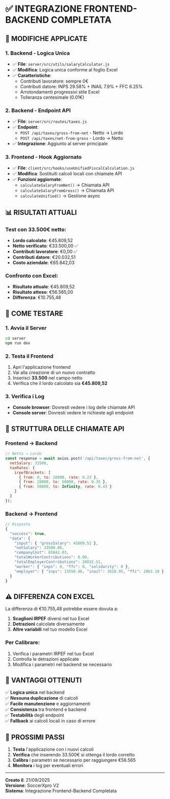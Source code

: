 # ✅ INTEGRAZIONE FRONTEND-BACKEND COMPLETATA

## 🎯 **MODIFICHE APPLICATE**

### **1. Backend - Logica Unica**
- ✅ **File**: `server/src/utils/salaryCalculator.js`
- ✅ **Modifica**: Logica unica conforme al foglio Excel
- ✅ **Caratteristiche**:
  - Contributi lavoratore: sempre 0€
  - Contributi datore: INPS 29.58% + INAIL 7.9% + FFC 6.25%
  - Arrotondamenti progressivi stile Excel
  - Tolleranza centesimale (0.01€)

### **2. Backend - Endpoint API**
- ✅ **File**: `server/src/routes/taxes.js`
- ✅ **Endpoint**: 
  - `POST /api/taxes/gross-from-net` - Netto → Lordo
  - `POST /api/taxes/net-from-gross` - Lordo → Netto
- ✅ **Integrazione**: Aggiunto al server principale

### **3. Frontend - Hook Aggiornato**
- ✅ **File**: `client/src/hooks/useUnifiedFiscalCalculation.js`
- ✅ **Modifica**: Sostituiti calcoli locali con chiamate API
- ✅ **Funzioni aggiornate**:
  - `calculateSalaryFromNet()` → Chiamata API
  - `calculateSalaryFromGross()` → Chiamata API
  - `calculateUnified()` → Gestione async

## 📊 **RISULTATI ATTUALI**

### **Test con 33.500€ netto:**
- **Lordo calcolato**: €45.809,52
- **Netto verificato**: €33.500,00 ✅
- **Contributi lavoratore**: €0,00 ✅
- **Contributi datore**: €20.032,51
- **Costo aziendale**: €65.842,03

### **Confronto con Excel:**
- **Risultato attuale**: €45.809,52
- **Risultato atteso**: €56.565,00
- **Differenza**: €10.755,48

## 🚀 **COME TESTARE**

### **1. Avvia il Server**
```bash
cd server
npm run dev
```

### **2. Testa il Frontend**
1. Apri l'applicazione frontend
2. Vai alla creazione di un nuovo contratto
3. Inserisci **33.500** nel campo netto
4. Verifica che il lordo calcolato sia **€45.809,52**

### **3. Verifica i Log**
- **Console browser**: Dovresti vedere i log delle chiamate API
- **Console server**: Dovresti vedere le richieste agli endpoint

## 🔧 **STRUTTURA DELLE CHIAMATE API**

### **Frontend → Backend**
```javascript
// Netto → Lordo
const response = await axios.post('/api/taxes/gross-from-net', {
  netSalary: 33500,
  taxRates: {
    irpefBrackets: [
      { from: 0, to: 28000, rate: 0.23 },
      { from: 28000, to: 50000, rate: 0.35 },
      { from: 50000, to: Infinity, rate: 0.43 }
    ]
  }
});
```

### **Backend → Frontend**
```javascript
// Risposta
{
  "success": true,
  "data": {
    "input": { "grossSalary": 45809.52 },
    "netSalary": 33500.00,
    "companyCost": 65842.03,
    "totalWorkerContributions": 0.00,
    "totalEmployerContributions": 20032.51,
    "worker": { "inps": 0, "ffc": 0, "solidarity": 0 },
    "employer": { "inps": 13550.46, "inail": 3618.95, "ffc": 2863.10 }
  }
}
```

## ⚠️ **DIFFERENZA CON EXCEL**

La differenza di €10.755,48 potrebbe essere dovuta a:

1. **Scaglioni IRPEF** diversi nel tuo Excel
2. **Detrazioni** calcolate diversamente
3. **Altre variabili** nel tuo modello Excel

### **Per Calibrare:**
1. Verifica i parametri IRPEF nel tuo Excel
2. Controlla le detrazioni applicate
3. Modifica i parametri nel backend se necessario

## 🎯 **VANTAGGI OTTENUTI**

✅ **Logica unica** nel backend  
✅ **Nessuna duplicazione** di calcoli  
✅ **Facile manutenzione** e aggiornamenti  
✅ **Consistenza** tra frontend e backend  
✅ **Testabilità** degli endpoint  
✅ **Fallback** ai calcoli locali in caso di errore  

## 📝 **PROSSIMI PASSI**

1. **Testa** l'applicazione con i nuovi calcoli
2. **Verifica** che inserendo 33.500€ si ottenga il lordo corretto
3. **Calibra** i parametri se necessario per raggiungere €56.565
4. **Monitora** i log per eventuali errori

---
**Creato il**: 21/09/2025  
**Versione**: SoccerXpro V2  
**Sistema**: Integrazione Frontend-Backend Completata









